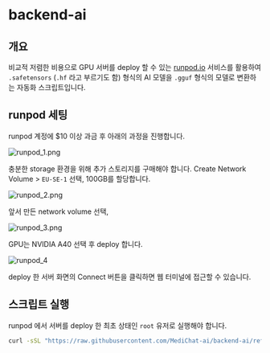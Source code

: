 # backend-ai

## 개요
비교적 저렴한 비용으로 GPU 서버를 deploy 할 수 있는 [runpod.io](https://runpod.io) 서비스를 활용하여 `.safetensors` (`.hf` 라고 부르기도 함) 형식의 AI 모델을 `.gguf` 형식의 모델로 변환하는 자동화 스크립트입니다.

## runpod 세팅
runpod 계정에 $10 이상 과금 후 아래의 과정을 진행합니다.

![runpod_1.png](https://firebasestorage.googleapis.com/v0/b/storage-f1f46.appspot.com/o/runpod_1.png?alt=media&token=31d1e4e0-5321-4cd1-be11-b1e774d99629)

충분한 storage 환경을 위해 추가 스토리지를 구매해야 합니다.  Create Network Volume > `EU-SE-1` 선택, 100GB를 할당합니다.

![runpod_2.png](https://firebasestorage.googleapis.com/v0/b/storage-f1f46.appspot.com/o/runpod_2.png?alt=media&token=ba016932-ccd1-4bc3-9f12-2687212d781d)

앞서 만든 network volume 선택,

![runpod_3.png](https://firebasestorage.googleapis.com/v0/b/storage-f1f46.appspot.com/o/runpod_3.png?alt=media&token=d0180789-776a-4f3f-a978-f5b7ef7c498b)

GPU는 NVIDIA A40 선택 후 deploy 합니다.

![runpod_4](https://firebasestorage.googleapis.com/v0/b/storage-f1f46.appspot.com/o/runpod_4.png?alt=media&token=3120d698-295a-4aa1-9a6d-23a97d168df4)

deploy 한 서버 화면의 Connect 버튼을 클릭하면 웹 터미널에 접근할 수 있습니다.

## 스크립트 실행

runpod 에서 서버를 deploy 한 최초 상태인 `root` 유저로 실행해야 합니다.

```sh
curl -sSL "https://raw.githubusercontent.com/MediChat-ai/backend-ai/refs/heads/main/hf-to-gguf.sh" | bash -s <model_name>
```
